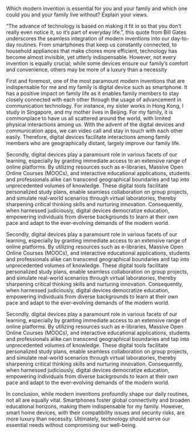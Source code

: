Which modern invention is essential for you and your family and which one could you and your family live without? Explain your views. 

“The advance of technology is based on making it fit in so that you don’t really even notice it, so it’s part of everyday life.”, this quote from Bill Gates underscores the seamless integration of modern inventions into our day-to-day routines. From smartphones that keep us constantly connected, to household appliances that make chores more efficient, technology has become almost invisible, yet utterly indispensable. However, not every invention is equally crucial; while some devices ensure our family’s comfort and convenience, others may be more of a luxury than a necessity
 
First and foremost, one of the most paramount modern inventions that are indispensable for me and my family is digital device such as smartphone.  It has a positive impact on family life as it enables family members to stay closely connected with each other through the usage of advancement in communication technology. For instance, my sister works in Hong Kong, I study in Singapore, and my mother lives in Beijing. For my family, it is commonplace to have us all scattered around the world, with limited physical interactions among us. With the advent of the digital devices and communication apps, we can video call and stay in touch with each other easily. Therefore, digital devices facilitate interactions among family members who are geographically distant, largely improve our family life.

Secondly, digital devices play a paramount role in various facets of our learning, especially by granting immediate access to an extensive range of online platforms. By utilizing resources such as e-libraries, Massive Open Online Courses (MOOCs), and interactive educational applications, students and professionals alike can transcend geographical boundaries and tap into unprecedented volumes of knowledge. These digital tools facilitate personalized study plans, enable seamless collaboration on group projects, and simulate real-world scenarios through virtual laboratories, thereby sharpening critical thinking skills and nurturing innovation.  Consequently, when harnessed judiciously, digital devices democratize education, empowering individuals from diverse backgrounds to learn at their own pace and adapt to the ever-evolving demands of the modern world.  

Secondly, digital devices play a paramount role in various facets of our learning, especially by granting immediate access to an extensive range of online platforms. By utilizing resources such as e-libraries, Massive Open Online Courses (MOOCs), and interactive educational applications, students and professionals alike can transcend geographical boundaries and tap into unprecedented volumes of knowledge. These digital tools facilitate personalized study plans, enable seamless collaboration on group projects, and simulate real-world scenarios through virtual laboratories, thereby sharpening critical thinking skills and nurturing innovation.  Consequently, when harnessed judiciously, digital devices democratize education, empowering individuals from diverse backgrounds to learn at their own pace and adapt to the ever-evolving demands of the modern world.  

Secondly, digital devices play a paramount role in various facets of our learning, especially by granting immediate access to an extensive range of online platforms. By utilizing resources such as e-libraries, Massive Open Online Courses (MOOCs), and interactive educational applications, students and professionals alike can transcend geographical boundaries and tap into unprecedented volumes of knowledge. These digital tools facilitate personalized study plans, enable seamless collaboration on group projects, and simulate real-world scenarios through virtual laboratories, thereby sharpening critical thinking skills and nurturing innovation.  Consequently, when harnessed judiciously, digital devices democratize education, empowering individuals from diverse backgrounds to learn at their own pace and adapt to the ever-evolving demands of the modern world.  

In conclusion, while modern inventions profoundly shape our daily routines, not all are equally vital. Smartphones foster global connectivity and broaden educational horizons, making them indispensable for my family. However, smart home devices, with their compatibility issues and security risks, are more luxury than necessity. Ultimately, technology should serve our essential needs without compromising our well-being.
